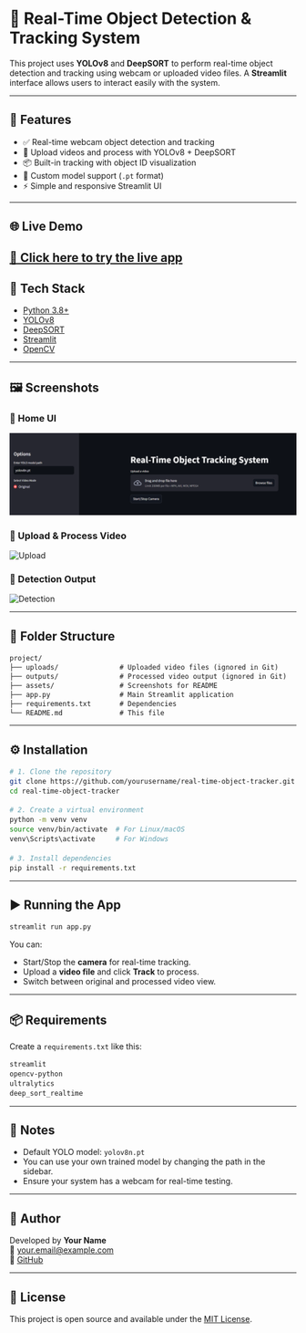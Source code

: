 
# 🎯 Real-Time Object Detection & Tracking System

This project uses **YOLOv8** and **DeepSORT** to perform real-time object detection and tracking using webcam or uploaded video files. A **Streamlit** interface allows users to interact easily with the system.

---

## 🚀 Features

- ✅ Real-time webcam object detection and tracking
- 🎥 Upload videos and process with YOLOv8 + DeepSORT
- 📦 Built-in tracking with object ID visualization
- 🧠 Custom model support (`.pt` format)
- ⚡ Simple and responsive Streamlit UI
  
---
## 🌐 Live Demo

[🔗 Click here to try the live app](https://object-detector-tracker.streamlit.app)
---

## 🧰 Tech Stack

- [Python 3.8+](https://www.python.org/)
- [YOLOv8](https://github.com/ultralytics/ultralytics)
- [DeepSORT](https://github.com/mikel-brostrom/Yolov5_DeepSort_Pytorch)
- [Streamlit](https://streamlit.io/)
- [OpenCV](https://opencv.org/)

---

## 🖼️ Screenshots

### 🔹 Home UI
![Home](assets/ui_home.png)

### 🔹 Upload & Process Video
![Upload](assets/upload_video.png)

### 🔹 Detection Output
![Detection](assets/detection_output.png)

---

## 📁 Folder Structure

```
project/
├── uploads/               # Uploaded video files (ignored in Git)
├── outputs/               # Processed video output (ignored in Git)
├── assets/                # Screenshots for README
├── app.py                 # Main Streamlit application
├── requirements.txt       # Dependencies
└── README.md              # This file
```

---

## ⚙️ Installation

```bash
# 1. Clone the repository
git clone https://github.com/yourusername/real-time-object-tracker.git
cd real-time-object-tracker

# 2. Create a virtual environment
python -m venv venv
source venv/bin/activate  # For Linux/macOS
venv\Scripts\activate     # For Windows

# 3. Install dependencies
pip install -r requirements.txt
```

---

## ▶️ Running the App

```bash
streamlit run app.py
```

You can:
- Start/Stop the **camera** for real-time tracking.
- Upload a **video file** and click **Track** to process.
- Switch between original and processed video view.

---

## 📦 Requirements

Create a `requirements.txt` like this:

```txt
streamlit
opencv-python
ultralytics
deep_sort_realtime
```

---


## 📌 Notes

- Default YOLO model: `yolov8n.pt`
- You can use your own trained model by changing the path in the sidebar.
- Ensure your system has a webcam for real-time testing.

---

## 🙌 Author

Developed by **Your Name**  
📧 your.email@example.com  
🔗 [GitHub](https://github.com/yourusername)

---

## 📄 License

This project is open source and available under the [MIT License](LICENSE).
